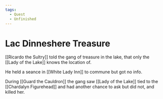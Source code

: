 ```yaml
---
tags:
  - Quest
  - Unfinished
---
```

# Lac Dinneshere Treasure 

[[Ricardo the Sultry]] told the gang of treasure in the lake, that only the [[Lady of the Lake]] knows the location of. 

He held a seance in [[White Lady Inn]] to commune but got no info.

During [[Guard the Cauldron]] the gang saw [[Lady of the Lake]] tied to the [[Chardalyn Figurehead]] and had another chance to ask but did not, and killed her.